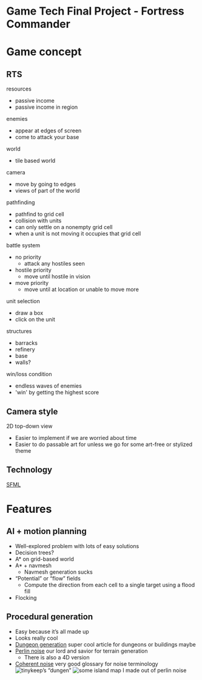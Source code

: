 # Game Tech Final Project - Fortress Commander

# Game concept
## RTS
resources
- passive income
- passive income in region

enemies
- appear at edges of screen
- come to attack your base

world
- tile based world

camera
- move by going to edges
- views of part of the world

pathfinding
- pathfind to grid cell
- collision with units
- can only settle on a nonempty grid cell
- when a unit is not moving it occupies that grid cell

battle system
- no priority
  - attack any hostiles seen
- hostile priority
  - move until hostile in vision
- move priority
  - move until at location or unable to move more

unit selection
- draw a box
- click on the unit

structures
- barracks
- refinery
- base
- walls?

win/loss condition
- endless waves of enemies
- 'win' by getting the highest score

## Camera style
2D top-down view
- Easier to implement if we are worried about time
- Easier to do passable art for unless we go for some art-free or stylized theme

## Technology
[SFML](https://www.sfml-dev.org/)

# Features
## AI + motion planning
- Well-explored problem with lots of easy solutions
- Decision trees?
- A\* on grid-based world
- A\* + navmesh
  - Navmesh generation sucks
- “Potential” or “flow” fields
  - Compute the direction from each cell to a single target using a flood fill
- Flocking

## Procedural generation
- Easy because it’s all made up
- Looks really cool
- [Dungeon generation](https://www.gamasutra.com/blogs/AAdonaac/20150903/252889/Procedural_Dungeon_Generation_Algorithm.php) super cool article for dungeons or buildings maybe
- [Perlin noise](https://mrl.nyu.edu/~perlin/noise/) our lord and savior for terrain generation
  - There is also a 4D version
- [Coherent noise](http://libnoise.sourceforge.net/glossary) very good glossary for noise terminology
![tinykeep’s “dungen”](https://i.imgur.com/wM30Xyl.gif)
![some island map I made out of perlin noise](https://d2mxuefqeaa7sj.cloudfront.net/s_88FBEBEE3376E0D40867DEB07BD57349772DAC286AF57CD038EA97CB45EE3493_1542054661846_image.png)


